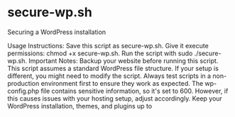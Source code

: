 # secure-wp.sh
Securing a WordPress installation

Usage Instructions:
Save this script as secure-wp.sh.
Give it execute permissions: chmod +x secure-wp.sh.
Run the script with sudo ./secure-wp.sh.
Important Notes:
Backup your website before running this script.
This script assumes a standard WordPress file structure. If your setup is different, you might need to modify the script.
Always test scripts in a non-production environment first to ensure they work as expected.
The wp-config.php file contains sensitive information, so it's set to 600. However, if this causes issues with your hosting setup, adjust accordingly.
Keep your WordPress installation, themes, and plugins up to
